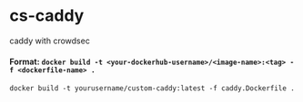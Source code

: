 # cs-caddy
caddy with crowdsec

#### Format: `docker build -t <your-dockerhub-username>/<image-name>:<tag> -f <dockerfile-name> .`
`docker build -t yourusername/custom-caddy:latest -f caddy.Dockerfile .`
